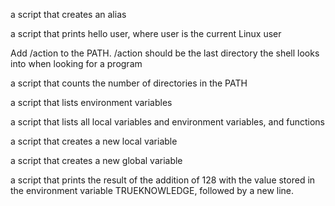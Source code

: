 a script that creates an alias

a script that prints hello user, where user is the current Linux user

Add /action to the PATH. /action should be the last directory the shell looks into when looking for a program

a script that counts the number of directories in the PATH

a script that lists environment variables

a script that lists all local variables and environment variables, and functions

a script that creates a new local variable

a script that creates a new global variable

a script that prints the result of the addition of 128 with the value stored in the environment variable TRUEKNOWLEDGE, followed by a new line.

